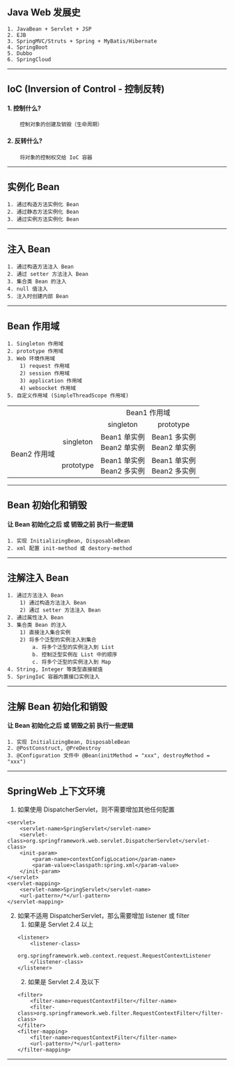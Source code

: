 ## Java Web 发展史
    1. JavaBean + Servlet + JSP
    2. EJB
    3. SpringMVC/Struts + Spring + MyBatis/Hibernate
    4. SpringBoot
    5. Dubbo
    6. SpringCloud
---
## IoC (Inversion of Control - 控制反转)
#### 1. 控制什么? 
        控制对象的创建及销毁（生命周期）
#### 2. 反转什么?
        将对象的控制权交给 IoC 容器
---
## 实例化 Bean
    1. 通过构造方法实例化 Bean
    2. 通过静态方法实例化 Bean
    3. 通过实例方法实例化 Bean
---
## 注入 Bean
    1. 通过构造方法注入 Bean
    2. 通过 setter 方法注入 Bean
    3. 集合类 Bean 的注入
    4. null 值注入
    5. 注入时创建内部 Bean
---
## Bean 作用域
    1. Singleton 作用域
    2. prototype 作用域
    3. Web 环境作用域
        1) request 作用域
        2) session 作用域
        3) application 作用域
        4) websocket 作用域
    5. 自定义作用域 (SimpleThreadScope 作用域)
<table>
    <tr>
        <td align="center" colspan="2" rowspan="2"></td>
        <td align="center" colspan="2">Bean1 作用域</td>
    </tr>
    <tr>
        <td align="center">singleton</td>
        <td align="center">prototype</td>
    </tr>
    <tr>
        <td align="center"  rowspan="2">Bean2 作用域</td>
        <td align="center">singleton</td>
        <td align="center">Bean1 单实例<br/>Bean2 单实例</td>
        <td align="center">Bean1 多实例<br/>Bean2 单实例</td>
    </tr>
    <tr>
        <td align="center">prototype</td>
        <td align="center">Bean1 单实例<br/>Bean2 多实例</td>
        <td align="center">Bean1 单实例<br/>Bean2 多实例</td>
    </tr>
</table>

---
## Bean 初始化和销毁
#### 让 Bean 初始化之后 或 销毁之前 执行一些逻辑
    1. 实现 InitializingBean, DisposableBean
    2. xml 配置 init-method 或 destory-method
---
## 注解注入 Bean
    1. 通过方法注入 Bean
        1) 通过构造方法注入 Bean
        2) 通过 setter 方法注入 Bean
    2. 通过属性注入 Bean
    3. 集合类 Bean 的注入
        1) 直接注入集合实例
        2) 将多个泛型的实例注入到集合
            a. 将多个泛型的实例注入到 List
            b. 控制泛型实例在 List 中的顺序
            c. 将多个泛型的实例注入到 Map
    4. String, Integer 等类型直接赋值
    5. SpringIoC 容器内置接口实例注入
---
## 注解 Bean 初始化和销毁
#### 让 Bean 初始化之后 或 销毁之前 执行一些逻辑
    1. 实现 InitializingBean, DisposableBean
    2. @PostConstruct, @PreDestroy
    3. @Configuration 文件中 @Bean(initMethod = "xxx", destroyMethod = "xxx")
---
## SpringWeb 上下文环境
1. 如果使用 DispatcherServlet，则不需要增加其他任何配置
```
<servlet>
    <servlet-name>SpringServlet</servlet-name>
    <servlet-class>org.springframework.web.servlet.DispatcherServlet</servlet-class>
    <init-param>
        <param-name>contextConfigLocation</param-name>
        <param-value>classpath:spring.xml</param-value>
    </init-param>
</servlet>
<servlet-mapping>
    <servlet-name>SpringServlet</servlet-name>
    <url-pattern>/*</url-pattern>
</servlet-mapping>
```
2. 如果不适用 DispatcherServlet，那么需要增加 listener 或 filter
    1. 如果是 Servlet 2.4 以上
    ```
    <listener>
        <listener-class>
            org.springframework.web.context.request.RequestContextListener
        </listener-class>
    </listener>
    ```
    2. 如果是 Servlet 2.4 及以下
    ```
    <filter>
        <filter-name>requestContextFilter</filter-name>
        <filter-class>org.springframework.web.filter.RequestContextFilter</filter-class>
    </filter>
    <filter-mapping>
        <filter-name>requestContextFilter</filter-name>
        <url-pattern>/*</url-pattern>
    </filter-mapping>
    ```
---